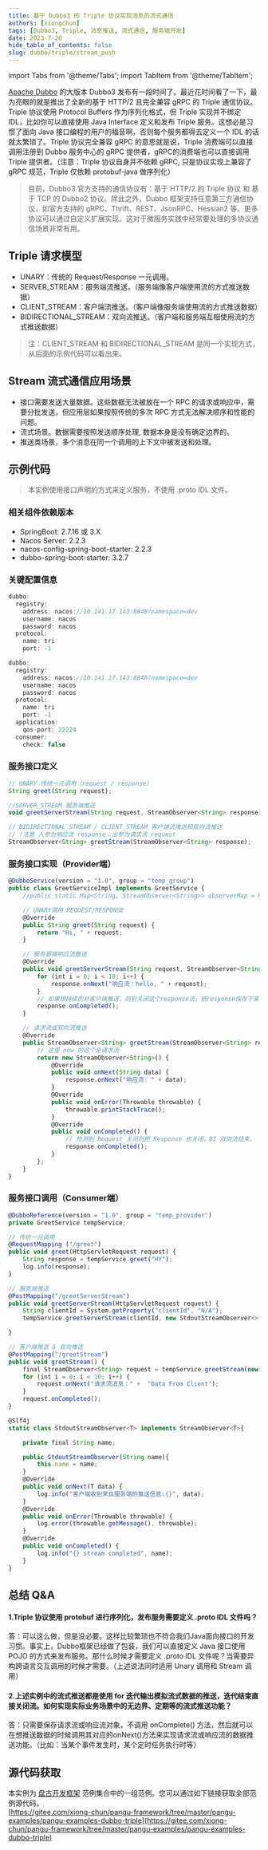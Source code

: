 ```yaml
---
title: 基于 Dubbo3 的 Triple 协议实现消息的流式通信
authors: [xiongchun]
tags: [Dubbo3, Triple, 消息推送, 流式通信, 服务端开发]
date: 2023-7-20
hide_table_of_contents: false
slug: dubbo/triple/stream_push
---
```


import Tabs from '@theme/Tabs';
import TabItem from '@theme/TabItem';

[Apache Dubbo](https://cn.dubbo.apache.org/en/) 的大版本 Dubbo3 发布有一段时间了。最近花时间看了一下，最为亮眼的就是推出了全新的基于 HTTP/2 且完全兼容 gRPC 的 Triple 通信协议。 Triple 协议使用 Protocol Buffers 作为序列化格式，但 Triple 实现并不绑定 IDL，比如你可以直接使用 Java Interface 定义和发布 Triple 服务。这想必是习惯了面向 Java 接口编程的用户的福音啊，否则每个服务都得去定义一个 IDL 的话就太繁琐了。Triple 协议完全兼容 gRPC 的意思就是说，Triple 消费端可以直接调用注册到 Dubbo 服务中心的 gRPC 提供者，gRPC的消费端也可以直接调用 Triple 提供者。（注意：Triple 协议自身并不依赖 gRPC, 只是协议实现上兼容了 gRPC 规范，Triple 仅依赖 protobuf-java 做序列化）
<!--truncate-->

> 目前，Dubbo3 官方支持的通信协议有：基于 HTTP/2 的 Triple 协议 和 基于 TCP 的 Dubbo2 协议。除此之外，Dubbo 框架支持任意第三方通信协议，如官方支持的 gRPC、Thrift、REST、JsonRPC、Hessian2 等。更多协议可以通过自定义扩展实现。这对于微服务实践中经常要处理的多协议通信场景非常有用。


## Triple 请求模型

- UNARY：传统的 Request/Response 一元调用。
- SERVER_STREAM：服务端流推送。（服务端像客户端使用流的方式推送数据）
- CLIENT_STREAM：客户端流推送。（客户端像服务端使用流的方式推送数据）
- BIDIRECTIONAL_STREAM：双向流推送。（客户端和服务端互相使用流的方式推送数据）

> 注：CLIENT_STREAM 和 BIDIRECTIONAL_STREAM 是同一个实现方式，从后面的示例代码可以看出来。

## Stream 流式通信应用场景

- 接口需要发送大量数据。这些数据无法被放在一个 RPC 的请求或响应中，需要分批发送，但应用层如果按照传统的多次 RPC 方式无法解决顺序和性能的问题。
- 流式场景。数据需要按照发送顺序处理, 数据本身是没有确定边界的。
- 推送类场景，多个消息在同一个调用的上下文中被发送和处理。

## 示例代码

> 本实例使用接口声明的方式来定义服务，不使用 .proto IDL 文件。

### 相关组件依赖版本

- SpringBoot: 2.7.16 或 3.X
- Nacos Server: 2.2.3
- nacos-config-spring-boot-starter: 2.2.3
- dubbo-spring-boot-starter: 3.2.7

### 关键配置信息

<Tabs>
<TabItem value="Provider 配置" label="Provider 配置">

```jsx
dubbo:
  registry:
    address: nacos://10.141.17.143:8848?namespace=dev
    username: nacos
    password: nacos
  protocol:
    name: tri
    port: -1
```
</TabItem>

<TabItem value="Consumer 配置" label="Consumer 配置">

```jsx
dubbo:
  registry:
    address: nacos://10.141.17.143:8848?namespace=dev
    username: nacos
    password: nacos
  protocol:
    name: tri
    port: -1
  application:
    qos-port: 22224
  consumer:
    check: false
```
</TabItem>
</Tabs>

### 服务接口定义

```jsx
// UNARY 传统一元调用（request / response）
String greet(String request);

//SERVER_STREAM 服务端推送
void greetServerStream(String request, StreamObserver<String> response);

// BIDIRECTIONAL_STREAM / CLIENT_STREAM 客户端流推送和双向流推送
// !注意 入参为响应流 response；出参为请求流 request
StreamObserver<String> greetStream(StreamObserver<String> response);
```

### 服务接口实现（Provider端）

```jsx
@DubboService(version = "1.0", group = "temp_group")
public class GreetServiceImpl implements GreetService {
    //public static Map<String, StreamObserver<String>> observerMap = Maps.newHashMap();

    // UNARY调用 REQUEST/RESPONSE
    @Override
    public String greet(String request) {
        return "Hi, " + request;
    }

    // 服务器端响应流推送
    @Override
    public void greetServerStream(String request, StreamObserver<String> response) {
        for (int i = 0; i < 10; i++) {
            response.onNext("响应流：hello, " + request);
        }
        // 如果想持续的对客户端推送，则别关闭这个response流，把response保存下来，在需要推送数据的时候触发response.onNext(）方法即可。
        response.onCompleted();
    }

    // 请求流或双向流推送
    @Override
    public StreamObserver<String> greetStream(StreamObserver<String> response) {
        // 这里 new 的这个是请求流
        return new StreamObserver<String>() {
            @Override
            public void onNext(String data) {
                response.onNext("响应流: " + data);
            }
            @Override
            public void onError(Throwable throwable) {
                throwable.printStackTrace();
            }
            @Override
            public void onCompleted() {
                // 检测到 Request 关闭则把 Response 也关闭，BI 双向流结束。
                response.onCompleted();
            }
        };
    }
}
```

### 服务接口调用（Consumer端）

```jsx
@DubboReference(version = "1.0", group = "temp_provider")
private GreetService tempService;

// 传统一元调用
@RequestMapping ("/greet")
public void greet(HttpServletRequest request) {
    String response = tempService.greet("HY");
    log.info(response);
}

// 服务端推送
@PostMapping("/greetServerStream")
public void greetServerStream(HttpServletRequest request) {
    String clientId = System.getProperty("clientId", "N/A");
    tempService.greetServerStream(clientId, new StdoutStreamObserver<>("greetServerStream"));

}

// 客户端推送 & 双向推送
@PostMapping("/greetStream")
public void greetStream() {
    final StreamObserver<String> request = tempService.greetStream(new StdoutStreamObserver<>("greetStream"));
    for (int i = 0; i < 10; i++) {
        request.onNext("请求流消息：" +  "Data From Client");
    }
    request.onCompleted();
}

@Slf4j
static class StdoutStreamObserver<T> implements StreamObserver<T>{

    private final String name;

    public StdoutStreamObserver(String name){
        this.name = name;
    }
    @Override
    public void onNext(T data) {
        log.info("客户端收到来自服务端的推送信息:{}", data);
    }
    @Override
    public void onError(Throwable throwable) {
        log.error(throwable.getMessage(), throwable);
    }
    @Override
    public void onCompleted() {
        log.info("{} stream completed", name);
    }
}
```

## 总结 Q&A

#### 1.Triple 协议使用 protobuf 进行序列化，发布服务需要定义 .proto IDL 文件吗？
答：可以这么做，但是没必要。这样比较繁琐也不符合我们Java面向接口的开发习惯。事实上，Dubbo框架已经做了包装，我们可以直接定义 Java 接口使用 POJO 的方式来发布服务。那什么时候才需要定义 .proto IDL 文件呢？当需要异构跨语言交互调用的时候才需要。（上述说法同时适用 Unary 调用和 Stream 调用）

#### 2.上述实例中的流式推送都是使用 for 迭代输出模拟流式数据的推送，迭代结束直接关闭流。如何实现实际业务场景中的无边界、定期等的流式推送功能？
答：只需要保存请求流或响应流对象，不调用 onComplete() 方法，然后就可以在想推送数据的时候调用其对应的onNext()方法来实现请求流或响应流的数据推送功能。（比如：当某个事件发生时，某个定时任务执行时等）

## 源代码获取

本实例为 [盘古开发框架](https://pangu.pulanit.com) 范例集合中的一组范例。您可以通过如下链接获取全部范例源代码。  
[https://gitee.com/xiong-chun/pangu-framework/tree/master/pangu-examples/pangu-examples-dubbo-triple](https://gitee.com/xiong-chun/pangu-framework/tree/master/pangu-examples/pangu-examples-dubbo-triple)
